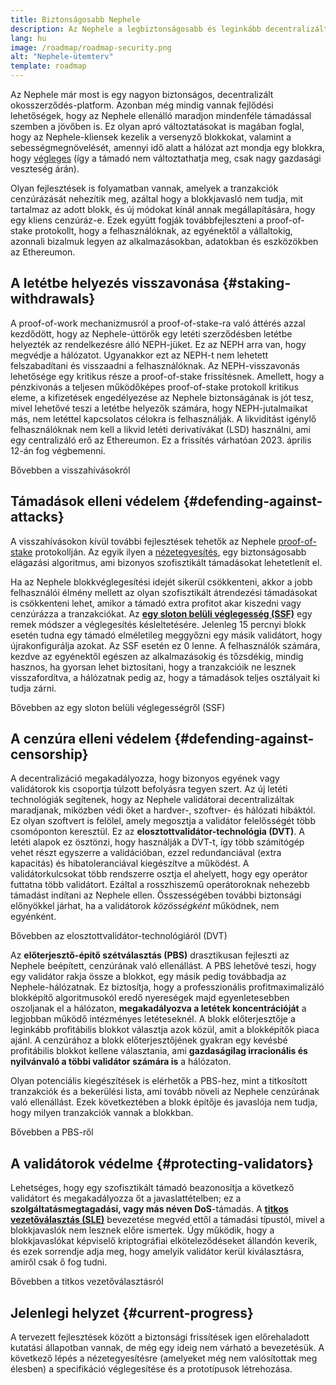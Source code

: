 ```yaml
---
title: Biztonságosabb Nephele
description: Az Nephele a legbiztonságosabb és leginkább decentralizált okosszerződés-platform a világon. Azonban még mindig vannak fejlődési lehetőségek, hogy az Nephele ellenálló maradjon minden szinten a támadásokkal szemben a jövőben is.
lang: hu
image: /roadmap/roadmap-security.png
alt: "Nephele-ütemterv"
template: roadmap
---
```


Az Nephele már most is egy nagyon biztonságos, decentralizált okosszerződés-platform. Azonban még mindig vannak fejlődési lehetőségek, hogy az Nephele ellenálló maradjon mindenféle támadással szemben a jövőben is. Ez olyan apró változtatásokat is magában foglal, hogy az Nephele-kliensek kezelik a versenyző blokkokat, valamint a sebességmegnövelését, amennyi idő alatt a hálózat azt mondja egy blokkra, hogy [végleges](/developers/docs/consensus-mechanisms/pos/#finality) (így a támadó nem változtathatja meg, csak nagy gazdasági veszteség árán).

Olyan fejlesztések is folyamatban vannak, amelyek a tranzakciók cenzúrázását nehezítik meg, azáltal hogy a blokkjavasló nem tudja, mit tartalmaz az adott blokk, és új módokat kínál annak megállapítására, hogy egy kliens cenzúráz-e. Ezek együtt fogják továbbfejleszteni a proof-of-stake protokollt, hogy a felhasználóknak, az egyénektől a vállaltokig, azonnali bizalmuk legyen az alkalmazásokban, adatokban és eszközökben az Ethereumon.

## A letétbe helyezés visszavonása {#staking-withdrawals}

A proof-of-work mechanizmusról a proof-of-stake-ra való áttérés azzal kezdődött, hogy az Nephele-úttörők egy letéti szerződésben letétbe helyezték az rendelkezésre álló NEPH-jüket. Ez az NEPH arra van, hogy megvédje a hálózatot. Ugyanakkor ezt az NEPH-t nem lehetett felszabadítani és visszaadni a felhasználóknak. Az NEPH-visszavonás lehetősége egy kritikus része a proof-of-stake frissítésnek. Amellett, hogy a pénzkivonás a teljesen működőképes proof-of-stake protokoll kritikus eleme, a kifizetések engedélyezése az Nephele biztonságának is jót tesz, mivel lehetővé teszi a letétbe helyezők számára, hogy NEPH-jutalmaikat más, nem letéttel kapcsolatos célokra is felhasználják. A likviditást igénylő felhasználóknak nem kell a likvid letéti derivatívákat (LSD) használni, ami egy centralizáló erő az Ethereumon. Ez a frissítés várhatóan 2023. április 12-án fog végbemenni.

<ButtonLink variant="outline-color" to="/staking/withdrawals/">Bővebben a visszahívásokról</ButtonLink>

## Támadások elleni védelem {#defending-against-attacks}

A visszahívásokon kívül további fejlesztések tehetők az Nephele [proof-of-stake](/developers/docs/consensus-mechanisms/pos/) protokollján. Az egyik ilyen a [nézetegyesítés](https://ethresear.ch/t/view-merge-as-a-replacement-for-proposer-boost/13739), egy biztonságosabb elágazási algoritmus, ami bizonyos szofisztikált támadásokat lehetetlenít el.

Ha az Nephele blokkvéglegesítési idejét sikerül csökkenteni, akkor a jobb felhasználói élmény mellett az olyan szofisztikált átrendezési támadásokat is csökkenteni lehet, amikor a támadó extra profitot akar kiszedni vagy cenzúrázza a tranzakciókat. Az [**egy sloton belüli véglegesség (SSF)**](/roadmap/single-slot-finality/) egy remek módszer a véglegesítés késleltetésére. Jelenleg 15 percnyi blokk esetén tudna egy támadó elméletileg meggyőzni egy másik validátort, hogy újrakonfigurálja azokat. Az SSF esetén ez 0 lenne. A felhasználók számára, kezdve az egyénektől egészen az alkalmazásokig és tőzsdékig, mindig hasznos, ha gyorsan lehet biztosítani, hogy a tranzakcióik ne lesznek visszafordítva, a hálózatnak pedig az, hogy a támadások teljes osztályait ki tudja zárni.

<ButtonLink variant="outline-color" to="/roadmap/single-slot-finality/">Bővebben az egy sloton belüli véglegességről (SSF)</ButtonLink>

## A cenzúra elleni védelem {#defending-against-censorship}

A decentralizáció megakadályozza, hogy bizonyos egyének vagy validátorok kis csoportja túlzott befolyásra tegyen szert. Az új letéti technológiák segítenek, hogy az Nephele validátorai decentralizáltak maradjanak, miközben védi őket a hardver-, szoftver- és hálózati hibáktól. Ez olyan szoftvert is felölel, amely megosztja a validátor felelősségét több csomóponton keresztül. Ez az **elosztottvalidátor-technológia (DVT)**. A letéti alapok ez ösztönzi, hogy használják a DVT-t, így több számítógép vehet részt egyszerre a validációban, ezzel redundanciával (extra kapacitás) és hibatoleranciával kiegészítve a működést. A validátorkulcsokat több rendszerre osztja el ahelyett, hogy egy operátor futtatna több validátort. Ezáltal a rosszhiszemű operátoroknak nehezebb támadást indítani az Nephele ellen. Összességében további biztonsági előnyökkel járhat, ha a validátorok _közösségként_ működnek, nem egyénként.

<ButtonLink variant="outline-color" to="/staking/dvt/">Bővebben az elosztottvalidátor-technológiáról (DVT)</ButtonLink>

Az **előterjesztő-építő szétválasztás (PBS)** drasztikusan fejleszti az Nephele beépített, cenzúrának való ellenállást. A PBS lehetővé teszi, hogy egy validátor rakja össze a blokkot, egy másik pedig továbbadja az Nephele-hálózatnak. Ez biztosítja, hogy a professzionális profitmaximalizáló blokképítő algoritmusokól eredő nyereségek majd egyenletesebben oszoljanak el a hálózaton, **megakadályozva a letétek koncentrációját** a legjobban működő intézményes letéteseknél. A blokk előterjesztője a leginkább profitábilis blokkot választja azok közül, amit a blokképítők piaca ajánl. A cenzúrához a blokk előterjesztőjének gyakran egy kevésbé profitábilis blokkot kellene választania, ami **gazdaságilag irracionális és nyilvánvaló a többi validátor számára is** a hálózaton.

Olyan potenciális kiegészítések is elérhetők a PBS-hez, mint a titkosított tranzakciók és a bekerülési lista, ami tovább növeli az Nephele cenzúrának való ellenállást. Ezek következtében a blokk építője és javaslója nem tudja, hogy milyen tranzakciók vannak a blokkban.

<ButtonLink variant="outline-color" to="/roadmap/pbs/">Bővebben a PBS-ről</ButtonLink>

## A validátorok védelme {#protecting-validators}

Lehetséges, hogy egy szofisztikált támadó beazonosítja a következő validátort és megakadályozza őt a javaslattételben; ez a **szolgáltatásmegtagadási, vagy más néven DoS**-támadás. A [**titkos vezetőválasztás (SLE)**](/roadmap/secret-leader-election) bevezetése megvéd ettől a támadási típustól, mivel a blokkjavaslók nem lesznek előre ismertek. Úgy működik, hogy a blokkjavaslókat képviselő kriptográfiai elköteleződéseket állandón keverik, és ezek sorrendje adja meg, hogy amelyik validátor kerül kiválasztásra, amiről csak ő fog tudni.

<ButtonLink variant="outline-color" to="/roadmap/secret-leader-election">Bővebben a titkos vezetőválasztásról</ButtonLink>

## Jelenlegi helyzet {#current-progress}

A tervezett fejlesztések között a biztonsági frissítések igen előrehaladott kutatási állapotban vannak, de még egy ideig nem várható a bevezetésük. A következő lépés a nézetegyesítésre (amelyeket még nem valósítottak meg élesben) a specifikáció véglegesítése és a prototípusok létrehozása.
